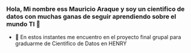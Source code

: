 ### Hola, Mi nombre ess Mauricio Araque y soy un cientifico de datos con muchas ganas de seguir aprendiendo sobre el mundo TI 👋

<!--
**araquester/araquester** is a ✨ _special_ ✨ repository because its `README.md` (this file) appears on your GitHub profile.

Here are some ideas to get you started:

- 🔭 I’m currently working on ...
- 🌱 I’m currently learning ...
- 👯 I’m looking to collaborate on ...
- 🤔 I’m looking for help with ...
- 💬 Ask me about ...
- 📫 How to reach me: ...
- 😄 Pronouns: ...
- ⚡ Fun fact: ...
-->

- 🔭 En estos instantes me encuentro en el proyecto final grupal para graduarme de Cientifico de Datos en HENRY

